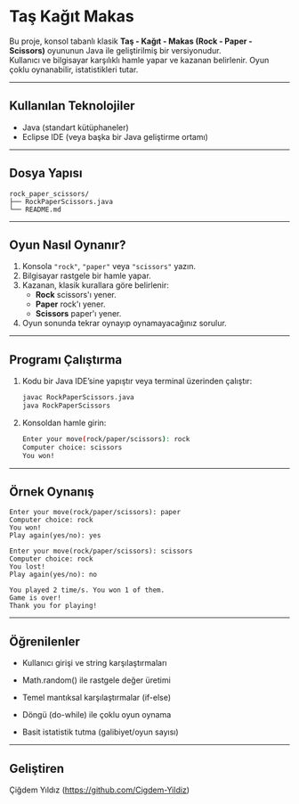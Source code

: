 # Taş Kağıt Makas

Bu proje, konsol tabanlı klasik **Taş - Kağıt - Makas (Rock - Paper - Scissors)** oyununun Java ile geliştirilmiş bir versiyonudur.  
Kullanıcı ve bilgisayar karşılıklı hamle yapar ve kazanan belirlenir. Oyun çoklu oynanabilir, istatistikleri tutar.

---

## Kullanılan Teknolojiler

- Java (standart kütüphaneler)
- Eclipse IDE (veya başka bir Java geliştirme ortamı)

---

## Dosya Yapısı

```
rock_paper_scissors/
├── RockPaperScissors.java
└── README.md
```

---

## Oyun Nasıl Oynanır?

1. Konsola `"rock"`, `"paper"` veya `"scissors"` yazın.
2. Bilgisayar rastgele bir hamle yapar.
3. Kazanan, klasik kurallara göre belirlenir:
   - **Rock** scissors'ı yener.
   - **Paper** rock'ı yener.
   - **Scissors** paper'ı yener.
4. Oyun sonunda tekrar oynayıp oynamayacağınız sorulur.

---

## Programı Çalıştırma

1. Kodu bir Java IDE’sine yapıştır veya terminal üzerinden çalıştır:
   ```bash
   javac RockPaperScissors.java
   java RockPaperScissors

2. Konsoldan hamle girin:
   ```bash
   Enter your move(rock/paper/scissors): rock
   Computer choice: scissors
   You won!

---

## Örnek Oynanış
```
Enter your move(rock/paper/scissors): paper
Computer choice: rock
You won!
Play again(yes/no): yes

Enter your move(rock/paper/scissors): scissors
Computer choice: rock
You lost!
Play again(yes/no): no

You played 2 time/s. You won 1 of them.
Game is over!
Thank you for playing!
```

---

## Öğrenilenler
- Kullanıcı girişi ve string karşılaştırmaları

- Math.random() ile rastgele değer üretimi

- Temel mantıksal karşılaştırmalar (if-else)

- Döngü (do-while) ile çoklu oyun oynama

- Basit istatistik tutma (galibiyet/oyun sayısı)

---

## Geliştiren

Çiğdem Yıldız (https://github.com/Cigdem-Yildiz)
